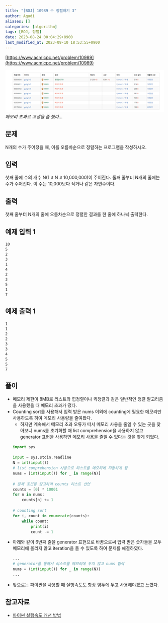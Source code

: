 ```yaml
---
title: "[BOJ] 10989 수 정렬하기 3"
author: Aqudi
aliases: []
categories: [algorithm]
tags: [BOJ, 정렬]
date: 2023-08-24 00:04:29+0900
last_modified_at: 2023-09-10 18:53:55+0900
---
```

[https://www.acmicpc.net/problem/10989](https://www.acmicpc.net/problem/10989) 

![](/assets/img/posts/Pasted%20image%2020230909165109.png)
_메모리 초과로 고생을 좀 했다..._

## 문제

N개의 수가 주어졌을 때, 이를 오름차순으로 정렬하는 프로그램을 작성하시오.

## 입력

첫째 줄에 수의 개수 N(1 ≤ N ≤ 10,000,000)이 주어진다. 둘째 줄부터 N개의 줄에는 수가 주어진다. 이 수는 10,000보다 작거나 같은 자연수이다.

## 출력

첫째 줄부터 N개의 줄에 오름차순으로 정렬한 결과를 한 줄에 하나씩 출력한다.

## 예제 입력 1

```
10
5
2
3
1
4
2
3
5
1
7
```

## 예제 출력 1

```
1
1
2
2
3
3
4
5
5
7
```
## 풀이

- 메모리 제한이 8MB로 리스트와 힙정렬이나 퀵정렬과 같은 일반적인 정렬 알고리즘을 사용했을 때 메모리 초과가 떴다.
- Counting sort를 사용해서 입력 받은 nums 이외에 counting에 필요한 메모리만 사용하도록 하여 메모리 사용량을 줄여봤다.
	- 하지만 계속해서 메모리 초과 오류가 떠서 메모리 사용을 줄일 수 있는 곳을 찾아보니 nums를 초기화할 때 list comprehension을 사용하지 않고 generator 표현을 사용하면 메모리 사용을 줄일 수 있다는 것을 찾게 되었다.
	```python
	import sys
	
	input = sys.stdin.readline
	N = int(input())
	# list comprehension 사용으로 리스트를 메모리에 저장하게 됨
	nums = [int(input()) for _ in range(N)]
	
	# 문제 조건을 참고하여 counts 리스트 선언
	counts = [0] * 10001
	for n in nums:
		counts[n] += 1
	  
	# counting sort
	for i, count in enumerate(counts):
		while count:
			print(i)
			count -= 1
	```
- 아래와 같이 6번째 줄을 generator 표현으로 바꿈으로써 입력 받은 숫자들을 모두 메모리에 올리지 않고 iteration을 돌 수 있도록 하여 문제를 해결하였다.
	```python
	...
	# generator를 통해서 리스트를 메모리에 두지 않고 nums 입력
	nums = (int(input()) for _ in range(N))
	...
	```
- 앞으로는 파이썬을 사용할 때 실행속도도 항상 염두에 두고 사용해야겠고 느꼈다.

## 참고자료
- [파이썬 실행속도 개선 방법](https://camel-it.tistory.com/140)
